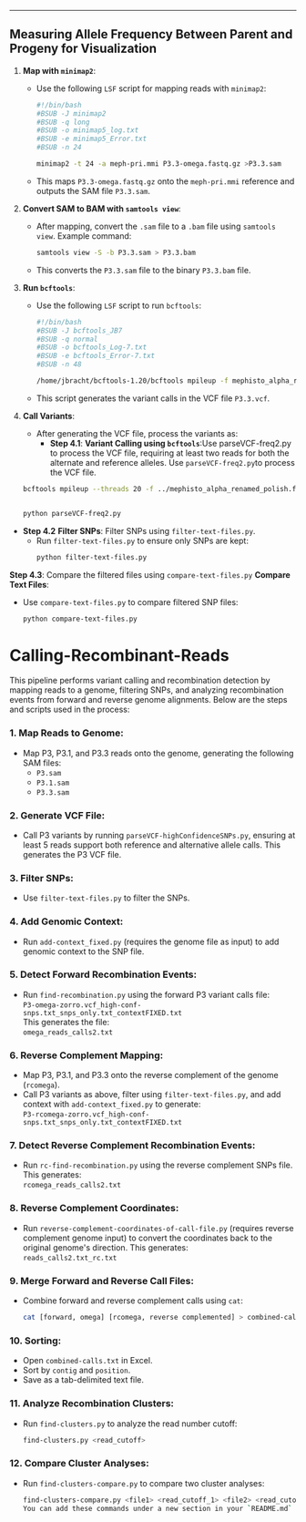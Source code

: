 


---
## Measuring Allele Frequency Between Parent and Progeny for Visualization  

1. **Map with `minimap2`**:
   - Use the following `LSF` script for mapping reads with `minimap2`:
     ```bash
     #!/bin/bash
     #BSUB -J minimap2
     #BSUB -q long
     #BSUB -o minimap5_log.txt
     #BSUB -e minimap5_Error.txt
     #BSUB -n 24

     minimap2 -t 24 -a meph-pri.mmi P3.3-omega.fastq.gz >P3.3.sam
     ```
   - This maps `P3.3-omega.fastq.gz` onto the `meph-pri.mmi` reference and outputs the SAM file `P3.3.sam`.

2. **Convert SAM to BAM with `samtools view`**:
   - After mapping, convert the `.sam` file to a `.bam` file using `samtools view`. Example command:
     ```bash
     samtools view -S -b P3.3.sam > P3.3.bam
     ```
   - This converts the `P3.3.sam` file to the binary `P3.3.bam` file.

3. **Run `bcftools`**:
   - Use the following `LSF` script to run `bcftools`:
     ```bash
     #!/bin/bash
     #BSUB -J bcftools_JB7
     #BSUB -q normal
     #BSUB -o bcftools_Log-7.txt
     #BSUB -e bcftools_Error-7.txt
     #BSUB -n 48

     /home/jbracht/bcftools-1.20/bcftools mpileup -f mephisto_alpha_renamed_polish.fasta_primary.fasta P3.3_sorted.bam | bcftools call -mv -Ov -o P3.3.vcf
     ```
   - This script generates the variant calls in the VCF file `P3.3.vcf`.

4. **Call Variants**:
   - After generating the VCF file, process the variants as:
     - **Step 4.1**: **Variant Calling using `bcftools`**:Use parseVCF-freq2.py to process the VCF file, requiring at least two reads for both the alternate and reference alleles. 
   Use `parseVCF-freq2.py`to process the VCF file.
   ```bash
   bcftools mpileup --threads 20 -f ../mephisto_alpha_renamed_polish.fasta_primary.fasta P3.3-new2.bam | bcftools call --threads 20 -mv -Ov -o P3.3-new2-calls.vcf
   ```
     ```bash
 
     python parseVCF-freq2.py
     ```

- **Step 4.2** **Filter SNPs**: Filter SNPs using `filter-text-files.py`.
   - Run `filter-text-files.py` to ensure only SNPs are kept:
     ```bash
     python filter-text-files.py
     ```

 **Step 4.3**: Compare the filtered files using `compare-text-files.py` **Compare Text Files**:
   - Use `compare-text-files.py` to compare filtered SNP files:
     ```bash
     python compare-text-files.py
     ```

     
# Calling-Recombinant-Reads

This pipeline performs variant calling and recombination detection by mapping reads to a genome, filtering SNPs, and analyzing recombination events from forward and reverse genome alignments. Below are the steps and scripts used in the process:

### 1. Map Reads to Genome:
- Map P3, P3.1, and P3.3 reads onto the genome, generating the following SAM files:
  - `P3.sam`
  - `P3.1.sam`
  - `P3.3.sam`

### 2. Generate VCF File:
- Call P3 variants by running `parseVCF-highConfidenceSNPs.py`, ensuring at least 5 reads support both reference and alternative allele calls. This generates the P3 VCF file.

### 3. Filter SNPs:
- Use `filter-text-files.py` to filter the SNPs.

### 4. Add Genomic Context:
- Run `add-context_fixed.py` (requires the genome file as input) to add genomic context to the SNP file.

### 5. Detect Forward Recombination Events:
- Run `find-recombination.py` using the forward P3 variant calls file:  
  `P3-omega-zorro.vcf_high-conf-snps.txt_snps_only.txt_contextFIXED.txt`  
  This generates the file:  
  `omega_reads_calls2.txt`

### 6. Reverse Complement Mapping:
- Map P3, P3.1, and P3.3 onto the reverse complement of the genome (`rcomega`).
- Call P3 variants as above, filter using `filter-text-files.py`, and add context with `add-context_fixed.py` to generate:  
  `P3-rcomega-zorro.vcf_high-conf-snps.txt_snps_only.txt_contextFIXED.txt`

### 7. Detect Reverse Complement Recombination Events:
- Run `rc-find-recombination.py` using the reverse complement SNPs file. This generates:  
  `rcomega_reads_calls2.txt`

### 8. Reverse Complement Coordinates:
- Run `reverse-complement-coordinates-of-call-file.py` (requires reverse complement genome input) to convert the coordinates back to the original genome's direction. This generates:  
  `reads_calls2.txt_rc.txt`

### 9. Merge Forward and Reverse Call Files:
- Combine forward and reverse complement calls using `cat`:
  ```bash
  cat [forward, omega] [rcomega, reverse complemented] > combined-calls.txt
  ```

### 10. Sorting:
- Open `combined-calls.txt` in Excel.
- Sort by `contig` and `position`.
- Save as a tab-delimited text file.

### 11. Analyze Recombination Clusters:
- Run `find-clusters.py` to analyze the read number cutoff:
  ```bash
  find-clusters.py <read_cutoff>
  ```

### 12. Compare Cluster Analyses:
- Run `find-clusters-compare.py` to compare two cluster analyses:
  ```bash
  find-clusters-compare.py <file1> <read_cutoff_1> <file2> <read_cutoff_2>
  You can add these commands under a new section in your `README.md` file or another documentation file to clearly explain how to run them as part of the workflow. Here’s an example of how you can format it:





